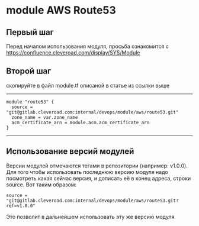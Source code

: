 # module AWS Route53

## Первый шаг 
Перед началом использования модуля, просьба ознакомится с 
https://confluence.cleveroad.com/display/SYS/Module

## Второй шаг 
скопируйте в файл module.tf описаной в статье из ссылки выше

---

``` 
module "route53" {
  source = "git@gitlab.cleveroad.com:internal/devops/module/aws/route53.git"
  zone_name = var.zone_name
  acm_certificate_arn = module.acm.acm_certificate_arn
}
```

---

## Использование версий модулей
Версии модулей отмечаются тегами в репозитории (например: v1.0.0).
Для того чтобы использовать последнюю версию модуля надо посмотреть какая сейчас версия, и дописать её в конец адреса, строки source. Вот таким образом:
```
source = "git@gitlab.cleveroad.com:internal/devops/module/aws/route53.git?ref=v1.0.0"
```
Это позволит в дальнейшем использовать эту же версию модуля. 
